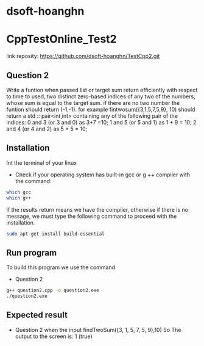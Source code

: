 # dsoft-hoanghn
# CppTestOnline_Test2
link reposity:  https://github.com/dsoft-hoanghn/TestCpp2.git
## Question 2
Write a funtion when passed list or target sum return efficiently with respect to time to used, two distinct zero-based indices of any two of the numbers, whose sum is equal to the target sum. if there are no two number the funtion should return (-1,-1).
for example fintwosum({3,1,5,7,5,9}, 10) should return a std :: pair<int,int> containing any of the following pair of the indices:
0 and 3 (or 3 and 0) as 3+7 =10;
1 and 5 (or 5 and 1) as 1 + 9 = 10;
2 and 4 (or 4 and 2) as 5 + 5 = 10;
## Installation
Int the terminal of your linux
- Check if your operating system has built-in gcc or g ++ compiler with the command:
```sh
which gcc
which g++
```
If the results return means we have the compiler, otherwise if there is no message, we must type the following command to proceed with the installation.
```sh
sudo apt-get install build-essential
```
## Run program
To build this program we use the command
- Question 2
```sh
g++ question2.cpp -o question2.exe
./question2.exe
```
## Expected result
- Question 2
when the input findTwoSum({3, 1, 5, 7, 5, 9},10)
So The output to the screen is: 1 (true)


